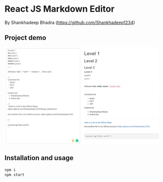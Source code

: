 # React JS Markdown Editor

By Shankhadeep Bhadra (https://github.com/Shankhadeep1234)

## Project demo

![image](image/Screenshot.png)

## Installation and usage

```
npm i
npm start
```

